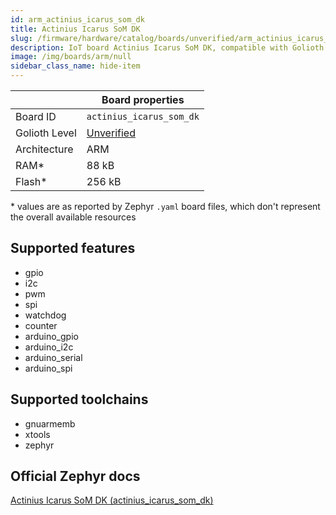 ```yaml
---
id: arm_actinius_icarus_som_dk
title: Actinius Icarus SoM DK
slug: /firmware/hardware/catalog/boards/unverified/arm_actinius_icarus_som_dk
description: IoT board Actinius Icarus SoM DK, compatible with Golioth at unverified level.
image: /img/boards/arm/null
sidebar_class_name: hide-item
---
```


[//]: # (This is an auto-generated file, do not edit! Changes to it will be lost upon re-generation)



|                | Board properties     |
| -------------  | -------------------- |
| Board ID       | `actinius_icarus_som_dk` |
| Golioth Level  | [Unverified](/firmware/hardware#unverified-boards) |
| Architecture   | ARM |
| RAM*           | 88 kB |
| Flash*         | 256 kB |

\* values are as reported by Zephyr `.yaml` board files, which don't represent the overall available resources



## Supported features

* gpio
* i2c
* pwm
* spi
* watchdog
* counter
* arduino_gpio
* arduino_i2c
* arduino_serial
* arduino_spi

## Supported toolchains

* gnuarmemb
* xtools
* zephyr

## Official Zephyr docs

[Actinius Icarus SoM DK (actinius_icarus_som_dk)](https://docs.zephyrproject.org/latest/boards/arm/actinius_icarus_som_dk/doc/index.html)
